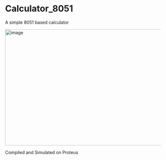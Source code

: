 # Calculator_8051
A simple 8051 based calculator 


<img width="581" height="375" alt="image" src="https://github.com/user-attachments/assets/b7e9cd13-86e1-4b50-9ae1-9199426b6802" />

Compiled and Simulated on Proteus
